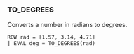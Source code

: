 <!--
This is generated by ESQL's AbstractFunctionTestCase. Do no edit it. See ../README.md for how to regenerate it.
-->

### TO_DEGREES
Converts a number in radians to degrees.

```
ROW rad = [1.57, 3.14, 4.71]
| EVAL deg = TO_DEGREES(rad)
```
